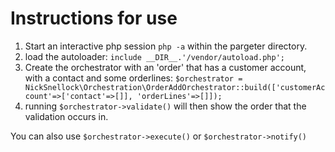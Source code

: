 <h1>Instructions for use</H1>

1. Start an interactive php session `php -a` within the pargeter directory.
2. load the autoloader:
    ```include __DIR__.'/vendor/autoload.php';```
3. Create the orchestrator with an 'order' that has a customer account, with a contact and some orderlines:
    ```$orchestrator = NickSnellock\Orchestration\OrderAddOrchestrator::build(['customerAccount'=>['contact'=>[]], 'orderLines'=>[]]);```
4. running `$orchestrator->validate()` will then show the order that the validation occurs in.

You can also use `$orchestrator->execute()` or `$orchestrator->notify()`

